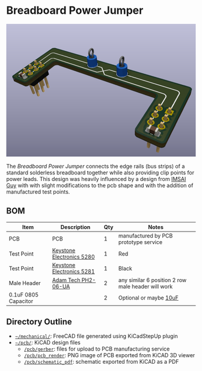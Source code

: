 # Breadboard Power Jumper
![Breadboard Power Jumper](pcb/pcb_render/breadboard_pwr_jumper.png)

The *Breadboard Power Jumper* connects the edge rails (bus strips) of a standard solderless breadboard together while also providing clip points for power leads. This design was heavily influenced by a design from [IMSAI Guy](https://www.youtube.com/watch?v=gdtfjXa2s7k&t=334s) with with slight modifications to the pcb shape and with the addition of manufactured test points.

## BOM
| Item | Description | Qty | Notes |
| ---- | ----------- | --- | ----- |
| PCB  | PCB | 1 | manufactured by PCB prototype service |
| Test Point | [Keystone Electronics 5280](https://www.digikey.com/en/products/detail/keystone-electronics/5280/12751667) | 1 | Red |
| Test Point | [Keystone Electronics 5281](https://www.digikey.com/en/products/detail/keystone-electronics/5281/12751648) | 1 | Black |
| Male Header | [Adam Tech PH2-06-UA](https://www.digikey.com/en/products/detail/adam-tech/PH2-06-UA/9830396) | 2 | any similar 6 position 2 row male header will work|
| 0.1uF 0805 Capacitor | | 2 | Optional or maybe [10uF](https://blog.poly.nomial.co.uk/2025-01-25-proper-decoupling-practices-and-why-you-should-leave-100nf-behind.html) |

## Directory Outline
- [`~/mechanical/`](mechanical): FreeCAD file generated using KiCadStepUp plugin
- [`~/pcb/`](pcb): KiCAD design files
    - [`/pcb/gerber`](pcb/gerber/): files for upload to PCB manufacturing service
    - [`/pcb/pcb_render`](pcb/pcb_render/): PNG image of PCB exported from KiCAD 3D viewer
    - [`/pcb/schematic_pdf`](pcb/schematic_pdf/): schematic exported from KiCAD as a PDF